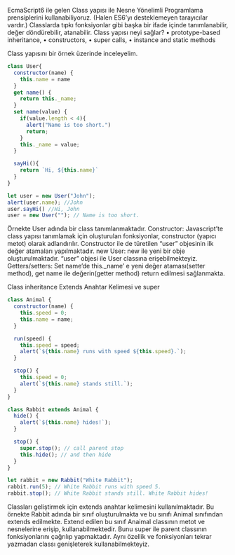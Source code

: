 EcmaScript6 ile gelen Class yapısı ile Nesne Yönelimli Programlama prensiplerini kullanabiliyoruz. (Halen ES6’yı desteklemeyen tarayıcılar vardır.) Classlarda tıpkı fonksiyonlar gibi başka bir ifade içinde tanımlanabilir, değer döndürebilir, atanabilir.
Class yapısı neyi sağlar?
•	prototype-based inheritance, 
•	constructors, 
•	super calls, 
•	instance and static methods

Class yapısını bir örnek üzerinde inceleyelim.

```javascript
class User{
  constructor(name) {
    this.name = name
  }
  get name() {
    return this._name;
  }
  set name(value) {
    if(value.length < 4){
      alert("Name is too short.")
      return;
    }
    this._name = value;
  }

  sayHi(){
    return `Hi, ${this.name}`
  }
}

let user = new User("John");
alert(user.name); //John
user.sayHi() //Hi, John
user = new User(""); // Name is too short.
```

Örnekte User adında bir class tanımlanmaktadır.
Constructor: Javascript’te class yapısı tanımlamak için oluşturulan fonksiyonlar, constructor (yapıcı metot) olarak adlandırılır.
Constructor ile de türetilen “user” objesinin ilk değer atamaları yapılmaktadır. 
new User: new ile yeni bir obje oluşturulmaktadır. “user” objesi ile User classına erişebilmekteyiz.
Getters/setters: Set name’de this._name’ e yeni değer ataması(setter method), get name ile değerin(getter method) return edilmesi sağlanmakta.

Class inheritance
Extends Anahtar Kelimesi ve super

```javascript
class Animal {
  constructor(name) {
    this.speed = 0;
    this.name = name;
  }

  run(speed) {
    this.speed = speed;
    alert(`${this.name} runs with speed ${this.speed}.`);
  }

  stop() {
    this.speed = 0;
    alert(`${this.name} stands still.`);
  }
}

class Rabbit extends Animal {
  hide() {
    alert(`${this.name} hides!`);
  }

  stop() {
    super.stop(); // call parent stop
    this.hide(); // and then hide
  }
}

let rabbit = new Rabbit("White Rabbit");
rabbit.run(5); // White Rabbit runs with speed 5.
rabbit.stop(); // White Rabbit stands still. White Rabbit hides!
```

Classları geliştirmek için extends anahtar kelimesini kullanılmaktadır. Bu örnekte Rabbit adında bir sınıf oluşturulmakta ve bu sınıfı Animal sınıfından extends edilmekte. 
Extend edilen bu sınıf Anaimal classının metot ve nesnelerine erişip, kullanabilmektedir. Bunu super ile parent classının fonksiyonlarını çağrılıp yapmaktadır. 
Aynı özellik ve fonksiyonları tekrar yazmadan classı genişleterek kullanabilmekteyiz.
